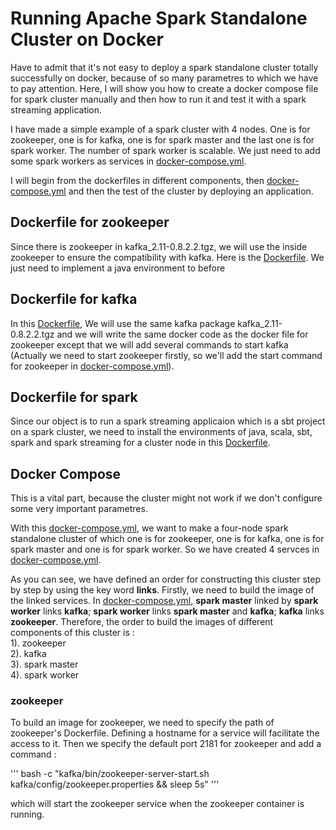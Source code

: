 # Running Apache Spark Standalone Cluster on Docker

Have to admit that it's not easy to deploy a spark standalone cluster totally successfully on docker, because of so many parametres to which we have to pay attention. Here, I will show you how to create a docker compose file for spark cluster manually and then how to run it and test it with a spark streaming application.

I have made a simple example of a spark cluster with 4 nodes. One is for zookeeper, one is for kafka, one is for spark master and the last one is for spark worker. The number of spark worker is scalable. We just need to add some spark workers as services in [docker-compose.yml](https://github.com/LI-Ke/standalone-spark-cluster-on-docker/blob/master/docker-compose.yml).

I will begin from the dockerfiles in different components, then [docker-compose.yml](https://github.com/LI-Ke/standalone-spark-cluster-on-docker/blob/master/docker-compose.yml) and then the test of the cluster by deploying an application.

## Dockerfile for zookeeper

Since there is zookeeper in kafka_2.11-0.8.2.2.tgz, we will use the inside zookeeper to ensure the compatibility with kafka. Here is the [Dockerfile](https://github.com/LI-Ke/standalone-spark-cluster-on-docker/blob/master/zookeeper/Dockerfile). We just need to implement a java environment to before 

## Dockerfile for kafka

In this [Dockerfile](https://github.com/LI-Ke/standalone-spark-cluster-on-docker/blob/master/kafka/Dockerfile), We will use the same kafka package kafka_2.11-0.8.2.2.tgz and we will write the same docker code as the docker file for zookeeper except that we will add several commands to start kafka (Actually we need to start zookeeper firstly, so we'll add the start command for zookeeper in [docker-compose.yml](https://github.com/LI-Ke/standalone-spark-cluster-on-docker/blob/master/docker-compose.yml)).

## Dockerfile for spark

Since our object is to run a spark streaming applicaion which is a sbt project on a spark cluster, we need to install the environments of java, scala, sbt, spark and spark streaming for a cluster node in this [Dockerfile](https://github.com/LI-Ke/standalone-spark-cluster-on-docker/blob/master/spark/Dockerfile).

## Docker Compose

This is a vital part, because the cluster might not work if we don't configure some very important parametres.

With this [docker-compose.yml](https://github.com/LI-Ke/standalone-spark-cluster-on-docker/blob/master/docker-compose.yml), we want to make a four-node spark standalone cluster of which one is for zookeeper, one is for kafka, one is for spark master and one is for spark worker. So we have created 4 servces in [docker-compose.yml](https://github.com/LI-Ke/standalone-spark-cluster-on-docker/blob/master/docker-compose.yml).

As you can see, we have defined an order for constructing this cluster step by step by using the key word <b>links</b>. Firstly, we need to build the image of the linked services. In [docker-compose.yml](https://github.com/LI-Ke/standalone-spark-cluster-on-docker/blob/master/docker-compose.yml), <b>spark master</b> linked by <b>spark worker</b> links <b>kafka</b>; <b>spark worker</b> links <b>spark master</b> and <b>kafka</b>; <b>kafka</b> links <b>zookeeper</b>. Therefore, the order to build the images of different components of this cluster is : <br/>1). zookeeper  <br/>2). kafka  <br/>3). spark master  <br/>4). spark worker

### zookeeper

To build an image for zookeeper, we need to specify the path of zookeeper's Dockerfile. Defining a hostname for a service will facilitate the access to it. Then we specify the default port 2181 for zookeeper and add a command :

'''
bash -c "kafka/bin/zookeeper-server-start.sh kafka/config/zookeeper.properties  && sleep 5s"
'''

which will start the zookeeper service when the zookeeper container is running.

